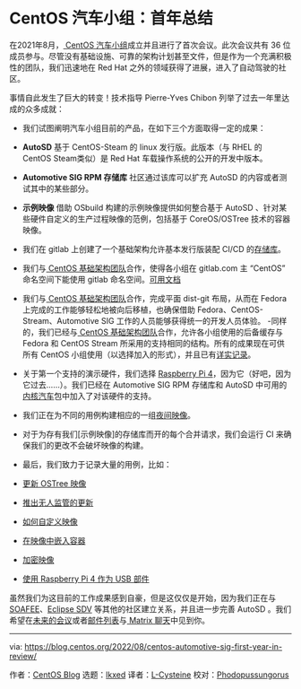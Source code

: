 [#]: subject: "CentOS Automotive SIG: First Year in Review"
[#]: via: "https://blog.centos.org/2022/08/centos-automotive-sig-first-year-in-review/"
[#]: author: "CentOS Blog https://blog.centos.org"
[#]: collector: "lkxed"
[#]: translator: "L-Cysteine"
[#]: reviewer: "Phodopussungorus"
[#]: publisher: " "
[#]: url: " "

CentOS 汽车小组：首年总结
======

在2021年8月，[ CentOS 汽车小组][1]成立并且进行了首次会议。此次会议共有 36 位成员参与。尽管没有基础设施、可靠的架构计划甚至文件，但是作为一个充满积极性的团队，我们迅速地在 Red Hat 之外的领域获得了进展，进入了自动驾驶的社区。

事情自此发生了巨大的转变！技术指导 Pierre-Yves Chibon 列举了过去一年里达成的众多成就：

- 我们试图阐明汽车小组目前的产品，在如下三个方面取得一定的成果：

- **AutoSD** 基于 CentOS-Steam 的 linux 发行版。此版本（与 RHEL 的 CentOS Steam类似）是 Red Hat 车载操作系统的公开的开发中版本。
- **Automotive SIG RPM 存储库** 社区通过该库可以扩充 AutoSD 的内容或者测试其中的某些部分。
- **示例映像** 借助 OSbuild 构建的示例映像提供如何整合基于 AutoSD 、针对某些硬件自定义的生产过程映像的范例，包括基于 CoreOS/OSTree 技术的容器映像。

- 我们在 gitlab 上创建了一个基础架构允许基本发行版装配 CI/CD 的[存储库][2]。
- 我们与[ CentOS 基础架构团队][3]合作，使得各小组在 gitlab.com 主 “CentOS” 命名空间下能使用 gitlab 命名空间。[可用文档][4]
- 我们与[ CentOS 基础架构团队][3]合作，完成平面 dist-git 布局，从而在 Fedora 上完成的工作能够轻松地被向后移植，也确保借助 Fedora、CentOS-Stream、Automotive SIG 工作的人员能够获得统一的开发人员体验。
-同样的，我们已经与[ CentOS 基础架构团队][3]合作，允许各小组使用的后备缓存与 Fedora 和 CentOS Stream 所采用的支持相同的结构。所有的成果现在可供所有 CentOS 小组使用（以选择加入的形式），并且已有[详实记录][5]。
- 关于第一个支持的演示硬件，我们选择 [Raspberry Pi 4][6]，因为它（好吧，因为它过去……）。我们已经在 Automotive SIG RPM 存储库和 AutoSD 中可用的[内核汽车][7]包中加入了对该硬件的支持。
- 我们正在为不同的用例构建相应的一组[夜间映像][8]。
- 对于为存有我们[示例映像]的存储库而开的每个合并请求，我们会运行 CI 来确保我们的更改不会破坏映像的构建。
- 最后，我们致力于记录大量的用例，比如：

- [更新 OSTree 映像][10]
- [推出无人监管的更新][11]
- [如何自定义映像][12]
- [在映像中嵌入容器][13]
- [加密映像][14]
- [使用 Raspberry Pi 4 作为 USB 部件][15]

虽然我们为这目前的工作成果感到自豪，但是这仅仅是开始，因为我们正在与 [SOAFEE][16]、[Eclipse SDV][17] 等其他的社区建立关系，并且进一步完善 AutoSD 。我们希望在[未来的会议][18]或者[邮件列表][19]与[ Matrix 聊天][20]中见到你。

--------------------------------------------------------------------------------

via: https://blog.centos.org/2022/08/centos-automotive-sig-first-year-in-review/

作者：[CentOS Blog][a]
选题：[lkxed][b]
译者：[L-Cysteine](https://github.com/L-Cysteine)
校对：[Phodopussungorus](https://github.com/Phodopussungorus)

[a]: https://blog.centos.org
[b]: https://github.com/lkxed
[1]: https://wiki.centos.org/SpecialInterestGroup/Automotive
[2]: https://gitlab.com/CentOS/automotive
[3]: https://docs.infra.centos.org/infra/team/
[4]: https://sigs.centos.org/guide/gitlab/
[5]: https://sigs.centos.org/guide/git/
[6]: https://www.raspberrypi.com/products/raspberry-pi-4-model-b/
[7]: https://gitlab.com/CentOS/automotive/src/kernel
[8]: https://sigs.centos.org/automotive/download_images/
[9]: https://gitlab.com/CentOS/automotive/sample-images
[10]: https://sigs.centos.org/automotive/building/updating_ostree
[11]: https://sigs.centos.org/automotive/building/unattended_updates
[12]: https://sigs.centos.org/automotive/building/customize_template/
[13]: https://sigs.centos.org/automotive/building/containers/
[14]: https://sigs.centos.org/automotive/building/encryption/
[15]: https://sigs.centos.org/automotive/building/gadget/
[16]: https://soafee.io
[17]: https://sdv.eclipse.org
[18]: https://wiki.centos.org/SpecialInterestGroup/Automotive/Meetings
[19]: https://lists.centos.org/mailman/listinfo/centos-automotive-sig/
[20]: https://app.element.io/#/room/#centos-automotive-sig:fedoraproject.org
